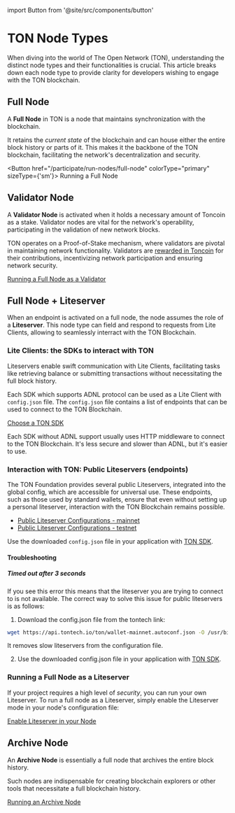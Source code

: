 import Button from '@site/src/components/button'

# TON Node Types

When diving into the world of The Open Network (TON), understanding the distinct node types and their functionalities is crucial. This article breaks down each node type to provide clarity for developers wishing to engage with the TON blockchain.

## Full Node

A **Full Node** in TON is a node that maintains synchronization with the blockchain.

It retains the _current state_ of the blockchain and can house either the entire block history or parts of it. This makes it the backbone of the TON blockchain, facilitating the network's decentralization and security.

<Button href="/participate/run-nodes/full-node"
colorType="primary" sizeType={'sm'}>
Running a Full Node
</Button>

## Validator Node

A **Validator Node** is activated when it holds a necessary amount of Toncoin as a stake. Validator nodes are vital for the network's operability, participating in the validation of new network blocks.

TON operates on a Proof-of-Stake mechanism, where validators are pivotal in maintaining network functionality. Validators are [rewarded in Toncoin](/participate/network-maintenance/staking-incentives) for their contributions, incentivizing network participation and ensuring network security.

[Running a Full Node as a Validator](/participate/run-nodes/full-node#become-a-validator)


## Full Node + Liteserver

When an endpoint is activated on a full node, the node assumes the role of a **Liteserver**. This node type can field and respond to requests from Lite Clients, allowing to seamlessly interract with the TON Blockchain.

### Lite Clients: the SDKs to interact with TON

Liteservers enable swift communication with Lite Clients, facilitating tasks like retrieving balance or submitting transactions without necessitating the full block history.

Each SDK which supports ADNL protocol can be used as a Lite Client with `config.json` file. The `config.json` file contains a list of endpoints that can be used to connect to the TON Blockchain.

[Choose a TON SDK](/develop/dapps/apis/sdk)

Each SDK without ADNL support usually uses HTTP middleware to connect to the TON Blockchain. It's less secure and slower than ADNL, but it's easier to use.

### Interaction with TON: Public Liteservers (endpoints)

The TON Foundation provides several public Liteservers, integrated into the global config, which are accessible for universal use. These endpoints, such as those used by standard wallets, ensure that even without setting up a personal liteserver, interaction with the TON Blockchain remains possible.

- [Public Liteserver Configurations - mainnet](https://ton.org/global-config.json)
- [Public Liteserver Configurations - testnet](https://ton.org/testnet-global.config.json)

Use the downloaded `config.json` file in your application with [TON SDK](/participate/nodes/node-types#lite-clients-the-sdks-to-interact-with-ton).

#### Troubleshooting

##### Timed out after 3 seconds

If you see this error this means that the liteserver you are trying to connect to is not available. The correct way to solve this issue for public liteservers is as follows:

1. Download the config.json file from the tontech link:

```bash
wget https://api.tontech.io/ton/wallet-mainnet.autoconf.json -O /usr/bin/ton/global.config.json
```

It removes slow liteservers from the configuration file.

2. Use the downloaded config.json file in your application with [TON SDK](/participate/nodes/node-types#lite-clients-the-sdks-to-interact-with-ton).


### Running a Full Node as a Liteserver

If your project requires a high level of _security_, you can run your own Liteserver. To run a full node as a Liteserver, simply enable the Liteserver mode in your node's configuration file:

[Enable Liteserver in your Node](/participate/run-nodes/full-node#enable-liteserver-mode)


## Archive Node

An **Archive Node** is essentially a full node that archives the entire block history.

Such nodes are indispensable for creating blockchain explorers or other tools that necessitate a full blockchain history.

  [Running an Archive Node](/participate/run-nodes/archive-node)


